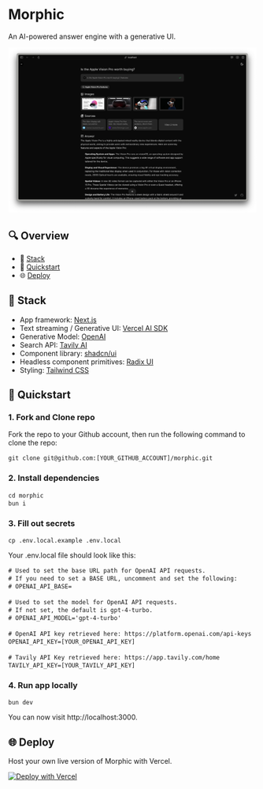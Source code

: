 # Morphic

An AI-powered answer engine with a generative UI.

![capture](/public/capture-240404_blk.png)

## 🔍 Overview

- 🧱 [Stack](#-stack)
- 🚀 [Quickstart](#-quickstart)
- 🌐 [Deploy](#-deploy)

## 🧱 Stack

- App framework: [Next.js](https://nextjs.org/)
- Text streaming / Generative UI: [Vercel AI SDK](https://sdk.vercel.ai/docs)
- Generative Model: [OpenAI](https://openai.com/)
- Search API: [Tavily AI](https://tavily.com/)
- Component library: [shadcn/ui](https://ui.shadcn.com/)
- Headless component primitives: [Radix UI](https://www.radix-ui.com/)
- Styling: [Tailwind CSS](https://tailwindcss.com/)

## 🚀 Quickstart

### 1. Fork and Clone repo

Fork the repo to your Github account, then run the following command to clone the repo:

```
git clone git@github.com:[YOUR_GITHUB_ACCOUNT]/morphic.git
```

### 2. Install dependencies

```
cd morphic
bun i
```

### 3. Fill out secrets

```
cp .env.local.example .env.local
```

Your .env.local file should look like this:

```
# Used to set the base URL path for OpenAI API requests.
# If you need to set a BASE URL, uncomment and set the following:
# OPENAI_API_BASE=

# Used to set the model for OpenAI API requests.
# If not set, the default is gpt-4-turbo.
# OPENAI_API_MODEL='gpt-4-turbo'

# OpenAI API key retrieved here: https://platform.openai.com/api-keys
OPENAI_API_KEY=[YOUR_OPENAI_API_KEY]

# Tavily API Key retrieved here: https://app.tavily.com/home
TAVILY_API_KEY=[YOUR_TAVILY_API_KEY]
```

### 4. Run app locally

```
bun dev
```

You can now visit http://localhost:3000.

## 🌐 Deploy

Host your own live version of Morphic with Vercel.

[![Deploy with Vercel](https://vercel.com/button)](https://vercel.com/new/clone?repository-url=https%3A%2F%2Fgithub.com%2Fmiurla%2Fmorphic&env=OPENAI_API_KEY,TAVILY_API_KEY)
